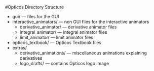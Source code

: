 #Opticos Directory Structure

- gui/ — files for the GUI
- interactive_animators/ — non GUI files for the interactive animators
	- derivative_animator/ — derivative animator files
	- integral_animator/ — integral animator files
	- limit_animator/ — limit animator files
- opticos_textbook/ — Opticos Textbook files
- extras/
	- derivative_animations/ — miscellaneous animations 		explaining derivatives
	- logo_drafts/ — contains Opticos logo image